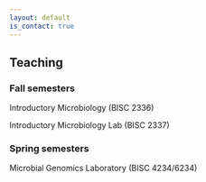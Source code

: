 ```yaml
---
layout: default
is_contact: true
---
```


## Teaching

### Fall semesters

Introductory Microbiology (BISC 2336)

Introductory Microbiology Lab (BISC 2337)


### Spring semesters

Microbial Genomics Laboratory (BISC 4234/6234)




